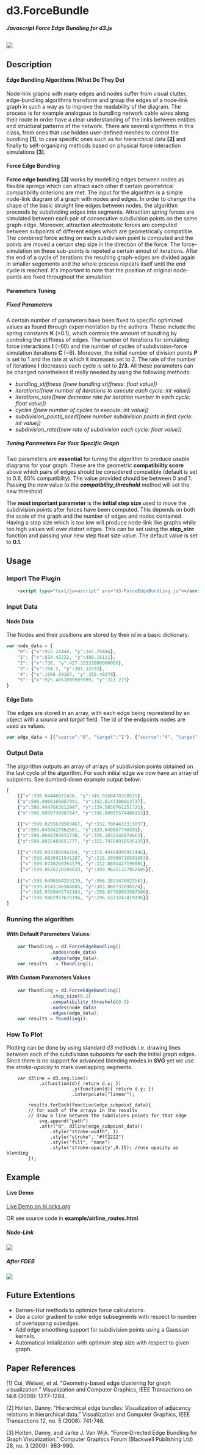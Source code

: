 # d3.ForceBundle 

##### Javascript Force Edge Bundling for d3.js
![](readme_img/comp.png) 
---
## Description
#### Edge Bundling Algorithms (What Do They Do)
Node-link graphs with many edges and nodes suffer from visual clutter, edge-bundling algorithms transform and group the edges of a node-link graph in such a way as to improve the readability of the diagram. The process is for example analogous to bundling network cable wires along their route in order have a clear understanding of the links between entities and structural patterns of the network. There are several algorithms in this class, from ones that use hidden user-defined meshes to control the bundling **[1]**, to case specific ones such as for hierarchical data **[2]** and finally to self-organizing methods based on physical force interaction simulations **[3]**.
#### Force Edge Bundling
**Force edge bundling** **[3]** works by modelling edges between nodes as flexible springs which can attract each other if certain geometrical compatibility criterions are met. 
The input for the algorithm is a simple node-link diagram of a graph with nodes and edges. In order to change the shape of the basic straight line edges between nodes, the algorithm proceeds by subdividing edges into segments. Attraction *spring* forces are simulated between each pair of consecutive subdivision points on the same graph-edge. Moreover, attraction *electrostatic* forces are computed between subpoints of different edges which are geometrically compatible. The combined force acting on each subdivision point is computed and the points are moved a certain step size in the direction of the force. The force-simulation on these sub-points is repeted a certain amout of iterations. After the end of a cycle of iterations the resulting graph-edges are divided again in smaller segements and the whole process repeats itself until the end cycle is reached. It's important to note that the position of original node-points are fixed throughout the simulation.
#### Parameters Tuning
##### Fixed Parameters 
A certain number of parameters have been fixed to specific optimized values as found through experimentation by the authors. These include the spring constants **K** (=0.1), which controls the amount of bundling by controling the stiffness of edges. The number of iterations for simulating force interactions **I** (=60) and the number of cycles of subdivision-force simulation iterations **C** (=6). Moreover, the initial number of division points **P** is set to 1 and the rate at which it increases set to 2. The rate of the number of iterations **I** decreases each cycle is set to **2/3**.
All these parameters can be changed nonetheless if really needed by using the following methods:

- *bundling_stiffness ([new bundling stiffness: float value])*
- *iterations([new number of iterations to execute each cycle: int value])*
- *iterations_rate([new decrease rate for iteration number in each cycle: float value])*
- *cycles ([new number of cycles to execute: int value])*
- *subdivision_points_seed([new number subdivision points in first cycle: int value])*
- *subdivision_rate([new rate of subdivision each cycle: float value])*

##### Tuning Parameters For Your Specific Graph

Two parameters are **essential** for tuning the algorithm to produce usable diagrams for your graph. These are the geometric **compatibility score** above which pairs of edges should be considered compatible (default is set to 0.6, 60% compatiblity). The value provided should be between 0 and 1. Passing the new value to the  ***compatbility_threshold*** method will set the new threshold.

The **most important parameter** is the **initial step size** used to move the subdivision points after forces have been computed. This depends on both the scale of the graph and the number of edges and nodes contained. Having a step size which is too low will produce node-link like graphs while too high values will over distort edges. This can be set using the ***step_size*** function and passing your new step float size value. The default value is set to **0.1**.


## Usage
### Import The Plugin 
```html
	<script type="text/javascript" src="d3-ForceEdgeBundling.js"></script>
```
### Input Data
#### Node Data
The Nodes and their positions are stored by their id in a basic dictionary.
```javascript
var node_data = {
	"0": {"x":922.24444, "y":347.29444},
	"1": {"x":814.42222, "y":409.16111},
	"2": {"x":738, "y":427.33333000000005},
	"3": {"x":784.5, "y":381.33333},
	"4": {"x":1066.09167, "y":350.40278},
	"5": {"x":925.4861099999999, "y":313.275}
}
```
#### Edge Data
The edges are stored in an array, with each edge being represtend by an object with a *source* and *target* field. The id of the endpoints nodes are used as values. 
```javascript
var edge_data = [{"source":"0", "target":"1"}, {"source":"4", "target":"2"}, {"source":"0", "target":"3"}, {"source":"0","target":"4"}, {"source":"2", "target":"5"}, {"source":"3", "target":"2"}, {"source":"3", "target":"4"}]
```
	
### Output Data
The algorithm outputs an array of arrays of subdivision points obtained on the last cycle of the algorithm. For each initial edge we now have an array of subpoints. See dumbed-down example output below:
```javascript	
[
	[{"x":598.84446872426, "y":345.9168478350515},
	{"x":598.8966169857991, "y":342.6143388013737},
	{"x":598.9447663612947, "y":339.5650761251721},
	{"x":598.9889739987847, "y":336.00915574486953}],

	[{"x":599.0255639503467, "y":332.7064433315037},
	{"x":599.0458427562561, "y":329.649667740391},
	{"x":599.0688393833738, "y":326.1832146974663},
	{"x":599.0815403651777, "y":322.79784918535125}],
		  
	[{"x":599.093286694284, "y":319.49494996957446},
	 {"x":599.0826911541287, "y":316.20380716501853},
	 {"x":599.0720260264579, "y":312.8891427199991},
	 {"x":599.0626270188833, "y":309.96251327852605}],
		  
	[{"x":599.0490564253139, "y":306.2833476821561},
	 {"x":599.0143146564005, "y":303.088731096524},
	 {"x":598.9769445742103, "y":299.67789993507586},
	 {"x":598.9402957673196, "y":296.5373242419396}]
]
```
### Running the algorithm
#### With Default Parameters Values:
```javascript
	var fbundling = d3.ForceEdgeBundling()
				.nodes(node_data)
				.edges(edge_data);
	var results   = fbundling();	
```

#### With Custom Parameters Values
```javascript
	var fbundling = d3.ForceEdgeBundling()
				.step_size(0.2)
				.compatibility_threshold(0.9)
				.nodes(node_data)
				.edges(edge_data);
	var results = fbundling();	  
```	
### How To Plot
Plotting can be done by using standard *d3* methods i.e. drawing lines between each of the subdivision subpoints for each the initial graph edges. Since there is no support for advanced blending modes in **SVG** yet we use the *stroke-opacity* to mark overlapping segments.
```;javascript;
	var d3line = d3.svg.line()
			.x(function(d){ return d.x; })
                        .y(function(d){ return d.y; })
                        .interpolate("linear");
                        
        results.forEach(function(edge_subpoint_data){	
        // for each of the arrays in the results 
        // draw a line between the subdivions points for that edge
        	svg.append("path")
        	.attr("d", d3line(edge_subpoint_data))
            	.style("stroke-width", 1)
            	.style("stroke", "#ff2222")
            	.style("fill", "none")
            	.style('stroke-opacity',0.15); //use opacity as blending
        });
```        
## Example
#### Live Demo
[Live Demo on bl.ocks.org](http://bl.ocks.org/upphiminn/6515478)


OR see source code in **example/airline_routes.html**.
##### Node-Link
![](readme_img/airline_node_link_graph.png) 
##### After FDEB 
![](readme_img/airline_graph.png) 


## Future Extentions

- Barnes-Hut methods to optimize force calculations. 
- Use a color gradient to color edge subsegments with respect to number of overlapping subedges.
- Add edge smoothing support for subdivision points using a Gaussian kernels. 
- Automatical intialization with optimum step size with respect to given graph.

## Paper References


[1] Cui, Weiwei, et al. "Geometry-based edge clustering for graph visualization." Visualization and Computer Graphics, IEEE Transactions on 14.6 (2008): 1277-1284.

[2] Holten, Danny. "Hierarchical edge bundles: Visualization of adjacency relations in hierarchical data." Visualization and Computer Graphics, IEEE Transactions 12, no. 5 (2006): 741-748.

[3] Holten, Danny, and Jarke J. Van Wijk. "Force‐Directed Edge Bundling for Graph Visualization." Computer Graphics Forum (Blackwell Publishing Ltd) 28, no. 3 (2009): 983-990.
